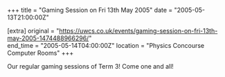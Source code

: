 +++
title = "Gaming Session on Fri 13th May 2005"
date = "2005-05-13T21:00:00Z"

[extra]
original = "https://uwcs.co.uk/events/gaming-session-on-fri-13th-may-2005-1474488966296/"    
end_time = "2005-05-14T04:00:00Z"
location = "Physics Concourse Computer Rooms"
+++

Our regular gaming sessions of Term 3\! Come one and all\!

